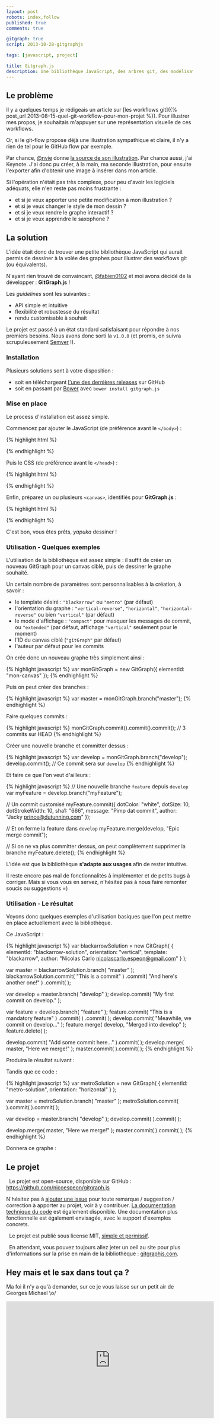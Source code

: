 ```yaml
---
layout: post
robots: index,follow
published: true
comments: true

gitgraph: true
script: 2013-10-28-gitgraphjs

tags: [javascript, project]

title: Gitgraph.js
description: Une bibliothèque JavaScript, des arbres git, des modélisations de workflows... et un peu de Georges Michael.
---
```


## Le problème

Il y a quelques temps je rédigeais un article sur [les workflows git]({% post_url 2013-08-15-quel-git-workflow-pour-mon-projet %}). Pour illustrer mes propos, je souhaitais m'appuyer sur une représentation visuelle de ces workflows.

Or, si le git-flow propose déjà une illustration sympathique et claire, il n'y a rien de tel pour le GitHub flow par exemple.

Par chance, [@nvie](https://twitter.com/nvie) donne [la source de son illustration](http://github.com/downloads/nvie/gitflow/Git-branching-model-src.key.zip). Par chance aussi, j'ai Keynote. J'ai donc pu créer, à la main, ma seconde illustration, pour ensuite l'exporter afin d'obtenir une image à insérer dans mon article.

Si l'opération n'était pas très complexe, pour peu d'avoir les logiciels adéquats, elle n'en reste pas moins frustrante :

- et si je veux apporter une petite modification à mon illustration ?
- et si je veux changer le style de mon dessin ?
- et si je veux rendre le graphe interactif ?
- et si je veux apprendre le saxophone ?

## La solution

L'idée était donc de trouver une petite bibliothèque JavaScript qui aurait permis de dessiner à la volée des graphes pour illustrer des workflows git (ou équivalents).

N'ayant rien trouvé de convaincant, [@fabien0102](https://twitter.com/fabien0102) et moi avons décidé de la développer : **GitGraph.js** !

Les *guidelines* sont les suivantes :

- API simple et intuitive
- flexibilité et robustesse du résultat
- rendu customisable à souhait

Le projet est passé à un état standard satisfaisant pour répondre à nos premiers besoins. Nous avons donc sorti la `v1.0.0` (et promis, on suivra scrupuleusement [Semver](http://semver.org/) !).

### Installation

Plusieurs solutions sont à votre disposition :

- soit en téléchargeant [l'une des dernières releases](https://github.com/nicoespeon/gitgraph.js/releases) sur GitHub
- soit en passant par [Bower](http://bower.io) avec `bower install gitgraph.js`

### Mise en place

Le process d'installation est assez simple.

Commencez par ajouter le JavaScript (de préférence avant le `</body>`) :

{% highlight html %}
<script type="text/javascript" src="js/gitgraph.min.js"></script>
{% endhighlight %}

Puis le CSS (de préférence avant le `</head>`) :

{% highlight html %}
<link rel="stylesheet" type="text/css" href="css/gitgraph.css" />
{% endhighlight %}

Enfin, préparez un ou plusieurs `<canvas>`, identifiés pour **GitGraph.js** :

{% highlight html %}
<canvas id="my-first-gitgraph"></canvas>
<!-- un peu de HTML ici (...) -->
<canvas id="another-graph-here"></canvas>
{% endhighlight %}

C'est bon, vous êtes prêts, *yapuka* dessiner !

### Utilisation - Quelques exemples

L'utilisation de la bibliothèque est assez simple : il suffit de créer un nouveau GitGraph pour un canvas ciblé, puis de dessiner le graphe souhaité.

Un certain nombre de paramètres sont personnalisables à la création, à savoir :

- le template désiré : `"blackarrow"` ou `"metro"` (par défaut)
- l'orientation du graphe : `"vertical-reverse"`, `"horizontal"`, `"horizontal-reverse"` ou bien `"vertical"` (par défaut)
- le mode d'affichage : `"compact"` pour masquer les messages de commit, ou `"extended"` (par défaut, affichage `"vertical"` seulement pour le moment)
- l'ID du canvas ciblé (`"gitGraph"` par défaut)
- l'auteur par défaut pour les commits

On crée donc un nouveau graphe très simplement ainsi :

{% highlight javascript %}
var monGitGraph = new GitGraph({
  elementId: "mon-canvas"
});
{% endhighlight %}

Puis on peut créer des branches :

{% highlight javascript %}
var master = monGitGraph.branch("master");
{% endhighlight %}

Faire quelques commits :

{% highlight javascript %}
monGitGraph.commit().commit().commit(); // 3 commits sur HEAD
{% endhighlight %}

Créer une nouvelle branche et committer dessus :

{% highlight javascript %}
var develop = monGitGraph.branch("develop");
develop.commit(); // Ce commit sera sur `develop`
{% endhighlight %}

Et faire ce que l'on veut d'ailleurs :

{% highlight javascript %}
// Une nouvelle branche `feature` depuis `develop`
var myFeature = develop.branch("myFeature");

// Un commit customisé
myFeature.commit({
  dotColor: "white",
  dotSize: 10,
  dotStrokeWidth: 10,
  sha1: "666",
  message: "Pimp dat commit",
  author: "Jacky <prince@dutunning.com>"
});

// Et on ferme la feature dans `develop`
myFeature.merge(develop, "Epic merge commit");

// Si on ne va plus committer dessus, on peut complètement supprimer la branche
myFeature.delete();
{% endhighlight %}

L'idée est que la bibliothèque **s'adapte aux usages** afin de rester intuitive.

Il reste encore pas mal de fonctionnalités à implémenter et de petits bugs à corriger. Mais si vous vous en servez, n'hésitez pas à nous faire remonter soucis ou suggestions =)

### Utilisation - Le résultat

Voyons donc quelques exemples d'utilisation basiques que l'on peut mettre en place actuellement avec la bibliothèque.

Ce JavaScript :

{% highlight javascript %}
  var blackarrowSolution = new GitGraph( {
    elementId: "blackarrow-solution",
    orientation: "vertical",
    template: "blackarrow",
    author: "Nicolas Carlo <nicolascarlo.espeon@gmail.com>"
  } );

  var master = blackarrowSolution.branch( "master" );
  blackarrowSolution.commit( "This is a commit" )
    .commit( "And here's another one!" )
    .commit( );

  var develop = master.branch( "develop" );
  develop.commit( "My first commit on develop." );

  var feature = develop.branch( "feature" );
  feature.commit( "This is a mandatory feature" )
    .commit( )
    .commit( );
  develop.commit( "Meawhile, we commit on develop..." );
  feature.merge( develop, "Merged into develop" );
  feature.delete( );

  develop.commit( "Add some commit here..." ).commit( );
  develop.merge( master, "Here we merge!" );
  master.commit( ).commit( );
{% endhighlight %}

Produira le résultat suivant :

<div><!-- Cette div est un peu sale mais malheureusement nécessaire pour que Jekyll/Markdown compile le canvas correctement -->
  <canvas id="blackarrow-solution"></canvas>
</div>

Tandis que ce code :

{% highlight javascript %}
  var metroSolution = new GitGraph( {
    elementId: "metro-solution",
    orientation: "horizontal"
  } );

  var master = metroSolution.branch( "master" );
  metroSolution.commit( ).commit( ).commit( );

  var develop = master.branch( "develop" );
  develop.commit( ).commit( );

  develop.merge( master, "Here we merge!" );
  master.commit( ).commit( );
{% endhighlight %}

Donnera ce graphe :

<div><!-- Cette div est un peu sale mais malheureusement nécessaire pour que Jekyll/Markdown compile le canvas correctement -->
  <canvas id="metro-solution"></canvas>
</div>

## Le projet

<p>
  <span class="icon-github">&nbsp;</span> Le projet est open-source, disponible sur GitHub : <a href="https://github.com/nicoespeon/gitgraph.js">https://github.com/nicoespeon/gitgraph.js</a>
</p>

N'hésitez pas à [ajouter une issue](https://github.com/nicoespeon/gitgraph.js/issues/new) pour toute remarque / suggestion / correction à apporter au projet, voir à y contribuer. [La documentation technique du code](http://gitgraphjs.com/docs/) est également disponible. Une documentation plus fonctionnelle est également envisagée, avec le support d'exemples concrets.

<p>
  <span class="icon-signup">&nbsp;</span> Le projet est publié sous license MIT, <a href="http://choosealicense.com/licenses/mit/">simple et permissif</a>.
</p>

<p>
  <span class="icon-point-right">&nbsp;</span> En attendant, vous pouvez toujours allez jeter un oeil au site pour plus d'informations sur la prise en main de la bibliothèque : <a href="http://gitgraphjs.com">gitgraphjs.com</a>.
</p>

## Hey mais et le sax dans tout ça ?

Ma foi il n'y a qu'à demander, sur ce je vous laisse sur un petit air de Georges Michael \o/

<p class="text--center">
  <iframe width="560" height="315" src="http://www.youtube.com/embed/GaoLU6zKaws?rel=0" frameborder="0" allowfullscreen="true">&nbsp;</iframe>
</p>


